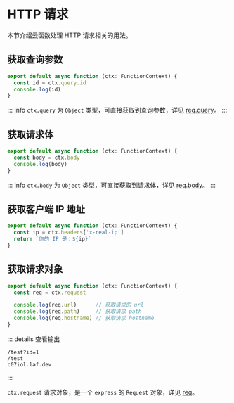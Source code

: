 

# HTTP 请求

本节介绍云函数处理 HTTP 请求相关的用法。

## 获取查询参数

```typescript
export default async function (ctx: FunctionContext) {
  const id = ctx.query.id
  console.log(id)
}
```

::: info
`ctx.query` 为 `Object` 类型，可直接获取到查询参数，详见 [req.query](https://expressjs.com/en/api.html#req.query)。
:::

## 获取请求体

```typescript
export default async function (ctx: FunctionContext) {
  const body = ctx.body
  console.log(body)
}
```

::: info
`ctx.body` 为 `Object` 类型，可直接获取到请求体，详见 [req.body](https://expressjs.com/en/api.html#req.body)。
:::


## 获取客户端 IP 地址

```typescript
export default async function (ctx: FunctionContext) {
  const ip = ctx.headers['x-real-ip']
  return `你的 IP 是：${ip}`
}

```

## 获取请求对象

```typescript
export default async function (ctx: FunctionContext) {
  const req = ctx.request

  console.log(req.url)      // 获取请求的 url
  console.log(req.path)     // 获取请求 path
  console.log(req.hostname) // 获取请求 hostname
}
```

::: details 查看输出
```text
/test?id=1
/test
c07iol.laf.dev
```
:::

`ctx.request` 请求对象，是一个 `express` 的 `Request` 对象，详见 [req](https://expressjs.com/en/api.html#req)。
